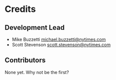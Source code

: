 # Credits

## Development Lead

- Mike Buzzetti <michael.buzzetti@nytimes.com>
- Scott Stevenson <scott.stevenson@nytimes.com>

## Contributors

None yet. Why not be the first?
